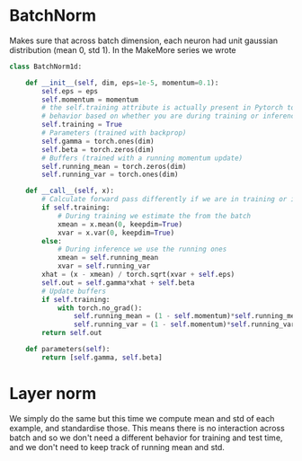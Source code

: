 # BatchNorm
Makes sure that across batch dimension, each neuron had unit gaussian distribution (mean 0, std 1). 
In the MakeMore series we wrote
```python
class BatchNorm1d:

    def __init__(self, dim, eps=1e-5, momentum=0.1):
        self.eps = eps
        self.momentum = momentum
        # the self.training attribute is actually present in Pytorch too because many layers have a different 
        # behavior based on whether you are during training or inference
        self.training = True
        # Parameters (trained with backprop)
        self.gamma = torch.ones(dim)
        self.beta = torch.zeros(dim)
        # Buffers (trained with a running momentum update)
        self.running_mean = torch.zeros(dim)
        self.running_var = torch.ones(dim)

    def __call__(self, x):
        # Calculate forward pass differently if we are in training or inference mode
        if self.training:
            # During training we estimate the from the batch
            xmean = x.mean(0, keepdim=True)
            xvar = x.var(0, keepdim=True)
        else:
            # During inference we use the running ones
            xmean = self.running_mean
            xvar = self.running_var
        xhat = (x - xmean) / torch.sqrt(xvar + self.eps)
        self.out = self.gamma*xhat + self.beta
        # Update buffers
        if self.training:
            with torch.no_grad():
                self.running_mean = (1 - self.momentum)*self.running_mean + self.momentum*xmean
                self.running_var = (1 - self.momentum)*self.running_var + self.momentum*xvar
        return self.out

    def parameters(self):
        return [self.gamma, self.beta]
```

# Layer norm
We simply do the same but this time we compute mean and std of each example, and standardise those. This means there is no interaction across batch and so we don't need a different behavior for training and test time, and we don't need to keep track of running mean and std.